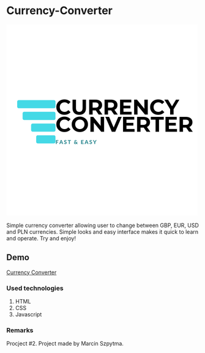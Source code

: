 # Currency-Converter

![Currency converter](./images/currency-converter.png)

Simple currency converter allowing user to change between GBP, EUR, USD and PLN currencies. Simple looks and easy interface makes it quick to learn and operate. Try and enjoy!

## Demo

[Currency Converter](https://szpytmus.github.io/currency-converter/)

### Used technologies

1. HTML
2. CSS
3. Javascript


### Remarks

Procject #2.
Project made by Marcin Szpytma.
